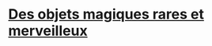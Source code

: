 ﻿---
!LinkItem
Link: l5r_magic_hd.md
NameLink: <!--NameLink-->[Des objets magiques rares et merveilleux](hd_l5r_magic.md)<!--/NameLink-->
Id: l5r_index_hd.md#des-objets-magiques-rares-et-merveilleux
ParentLink: l5r_index_hd.md#les-cinq-royaumes--les-règles-spécifiques
Name: Des objets magiques rares et merveilleux
ParentName: 'Les Cinq Royaumes : Les règles spécifiques'
Attributes: {}
---




# [Des objets magiques rares et merveilleux](hd_l5r_magic.md)



